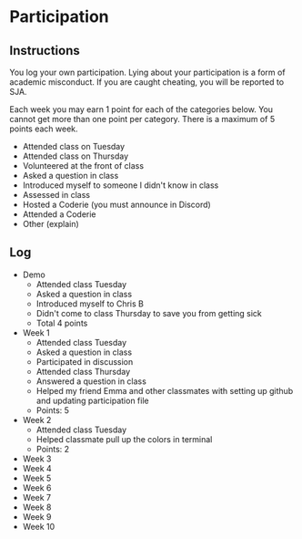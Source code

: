Participation
=============

## Instructions ##

You log your own participation. Lying about your participation is a form of
academic misconduct. If you are caught cheating, you will be reported to SJA.

Each week you may earn 1 point for each of the categories below. You cannot get
more than one point per category. There is a maximum of 5 points each week.

+ Attended class on Tuesday
+ Attended class on Thursday
+ Volunteered at the front of class
+ Asked a question in class
+ Introduced myself to someone I didn't know in class
+ Assessed in class
+ Hosted a Coderie (you must announce in Discord)
+ Attended a Coderie
+ Other (explain)

## Log ##

- Demo
	+ Attended class Tuesday
	+ Asked a question in class
	+ Introduced myself to Chris B
	+ Didn't come to class Thursday to save you from getting sick
	+ Total 4 points
- Week 1
	+ Attended class Tuesday
	+ Asked a question in class
	+ Participated in discussion
	+ Attended class Thursday
	+ Answered a question in class
	+ Helped my friend Emma and other classmates with setting up github and updating
		participation file
	+ Points: 5
- Week 2
	+ Attended class Tuesday
	+ Helped classmate pull up the colors in terminal
	+ Points: 2
- Week 3
- Week 4
- Week 5
- Week 6
- Week 7
- Week 8
- Week 9
- Week 10
